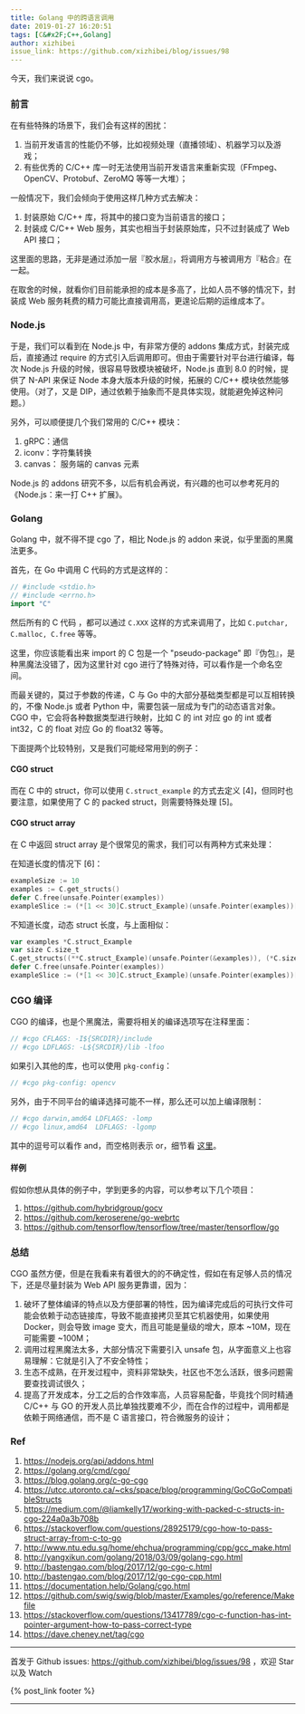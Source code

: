 ```yaml
---
title: Golang 中的跨语言调用
date: 2019-01-27 16:20:51
tags: [C&#x2F;C++,Golang]
author: xizhibei
issue_link: https://github.com/xizhibei/blog/issues/98
---
```

今天，我们来说说 cgo。

<!-- en_title: golang-cgo -->

### 前言

在有些特殊的场景下，我们会有这样的困扰：

1. 当前开发语言的性能仍不够，比如视频处理（直播领域）、机器学习以及游戏；
2. 有些优秀的 C/C++ 库一时无法使用当前开发语言来重新实现（FFmpeg、OpenCV、Protobuf、ZeroMQ 等等一大堆）；

一般情况下，我们会倾向于使用这样几种方式去解决：

1. 封装原始 C/C++ 库，将其中的接口变为当前语言的接口；
2. 封装成 C/C++ Web 服务，其实也相当于封装原始库，只不过封装成了 Web API 接口；

这里面的思路，无非是通过添加一层『胶水层』，将调用方与被调用方『粘合』在一起。

在取舍的时候，就看你们目前能承担的成本是多高了，比如人员不够的情况下，封装成 Web 服务耗费的精力可能比直接调用高，更遑论后期的运维成本了。

### Node.js
于是，我们可以看到在 Node.js 中，有非常方便的 addons 集成方式，封装完成后，直接通过 require 的方式引入后调用即可。但由于需要针对平台进行编译，每次 Node.js 升级的时候，很容易导致模块被破坏，Node.js 直到 8.0 的时候，提供了 N-API 来保证 Node 本身大版本升级的时候，拓展的 C/C++ 模块依然能够使用。（对了，又是 DIP，通过依赖于抽象而不是具体实现，就能避免掉这种问题。）

另外，可以顺便提几个我们常用的 C/C++ 模块：

1. gRPC：通信
2. iconv：字符集转换
3. canvas： 服务端的 canvas 元素 

Node.js 的 addons 研究不多，以后有机会再说，有兴趣的也可以参考死月的《Node.js：来一打 C++ 扩展》。

### Golang
Golang 中，就不得不提 cgo 了，相比 Node.js 的 addon 来说，似乎里面的黑魔法更多。

首先，在 Go 中调用 C 代码的方式是这样的：

```go
// #include <stdio.h>
// #include <errno.h>
import "C"
```

然后所有的 C 代码 ，都可以通过 `C.XXX` 这样的方式来调用了，比如 `C.putchar, C.malloc, C.free` 等等。

这里，你应该能看出来 import 的 C 包是一个 "pseudo-package" 即『伪包』，是种黑魔法没错了，因为这里针对 cgo 进行了特殊对待，可以看作是一个命名空间。

而最关键的，莫过于参数的传递，C 与 Go 中的大部分基础类型都是可以互相转换的，不像 Node.js 或者 Python 中，需要包装一层成为专门的动态语言对象。CGO 中，它会将各种数据类型进行映射，比如 C 的 int 对应 go 的 int 或者 int32，C 的 float 对应 Go 的 float32 等等。

下面提两个比较特别，又是我们可能经常用到的例子：

#### CGO struct
而在 C 中的 struct，你可以使用 `C.struct_example` 的方式去定义 [4]，但同时也要注意，如果使用了 C 的 packed struct，则需要特殊处理 [5]。

#### CGO struct array
在 C 中返回 struct array 是个很常见的需求，我们可以有两种方式来处理：

在知道长度的情况下 [6]：

```go
exampleSize := 10
examples := C.get_structs()
defer C.free(unsafe.Pointer(examples))
exampleSlice := (*[1 << 30]C.struct_Example)(unsafe.Pointer(examples))[:exampleSize:exampleSize]
```

不知道长度，动态 struct 长度，与上面相似：

```go
var examples *C.struct_Example
var size C.size_t
C.get_structs((**C.struct_Example)(unsafe.Pointer(&examples)), (*C.size_t)(unsafe.Pointer(&size)))
defer C.free(unsafe.Pointer(examples))
exampleSlice := (*[1 << 30]C.struct_Example)(unsafe.Pointer(examples))[:size:size]
```

### CGO 编译
CGO 的编译，也是个黑魔法，需要将相关的编译选项写在注释里面：

```go
// #cgo CFLAGS: -I${SRCDIR}/include
// #cgo LDFLAGS: -L${SRCDIR}/lib -lfoo
```

如果引入其他的库，也可以使用 `pkg-config`：

```go
// #cgo pkg-config: opencv
```

另外，由于不同平台的编译选择可能不一样，那么还可以加上编译限制：
```go
// #cgo darwin,amd64 LDFLAGS: -lomp
// #cgo linux,amd64  LDFLAGS: -lgomp
```

其中的逗号可以看作 and，而空格则表示 or，细节看 [这里](https://golang.org/pkg/go/build/#hdr-Build_Constraints)。

#### 样例
假如你想从具体的例子中，学到更多的内容，可以参考以下几个项目：

1. https://github.com/hybridgroup/gocv
2. https://github.com/keroserene/go-webrtc
3. https://github.com/tensorflow/tensorflow/tree/master/tensorflow/go

### 总结
CGO 虽然方便，但是在我看来有着很大的的不确定性，假如在有足够人员的情况下，还是尽量封装为 Web API 服务更靠谱，因为：

1. 破坏了整体编译的特点以及方便部署的特性，因为编译完成后的可执行文件可能会依赖于动态链接库，导致不能直接拷贝至其它机器使用，如果使用 Docker，则会导致 image 变大，而且可能是量级的增大，原本 ~10M，现在可能需要 ~100M；
2. 调用过程黑魔法太多，大部分情况下需要引入 unsafe 包，从字面意义上也容易理解：它就是引入了不安全特性；
3. 生态不成熟，在开发过程中，资料非常缺失，社区也不怎么活跃，很多问题需要查找调试很久；
4. 提高了开发成本，分工之后的合作效率高，人员容易配备，毕竟找个同时精通 C/C++ 与 GO 的开发人员比单独找要难不少，而在合作的过程中，调用都是依赖于网络通信，而不是 C 语言接口，符合微服务的设计；

### Ref
1. https://nodejs.org/api/addons.html
2. https://golang.org/cmd/cgo/
3. https://blog.golang.org/c-go-cgo
4. https://utcc.utoronto.ca/~cks/space/blog/programming/GoCGoCompatibleStructs
5. https://medium.com/@liamkelly17/working-with-packed-c-structs-in-cgo-224a0a3b708b
6. https://stackoverflow.com/questions/28925179/cgo-how-to-pass-struct-array-from-c-to-go
7. http://www.ntu.edu.sg/home/ehchua/programming/cpp/gcc_make.html
8. http://yangxikun.com/golang/2018/03/09/golang-cgo.html
9. http://bastengao.com/blog/2017/12/go-cgo-c.html
10. http://bastengao.com/blog/2017/12/go-cgo-cpp.html
11. https://documentation.help/Golang/cgo.html
12. https://github.com/swig/swig/blob/master/Examples/go/reference/Makefile
13. https://stackoverflow.com/questions/13417789/cgo-c-function-has-int-pointer-argument-how-to-pass-correct-type
14. https://dave.cheney.net/tag/cgo

***
首发于 Github issues: https://github.com/xizhibei/blog/issues/98 ，欢迎 Star 以及 Watch

{% post_link footer %}
***